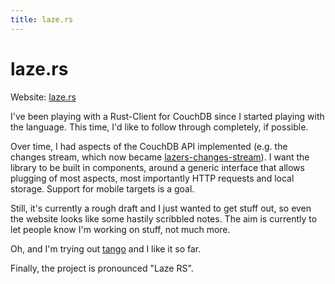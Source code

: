 ```yaml
---
title: laze.rs
---
```


# laze.rs

Website: [laze.rs](http://laze.rs/)

I've been playing with a Rust-Client for CouchDB since I started playing with the language. This time, I'd like to follow through completely, if possible.

Over time, I had aspects of the CouchDB API implemented (e.g. the changes stream, which now became [lazers-changes-stream](https://github.com/skade/lazers/blob/master/lazers-changes-stream/src/changes_stream.md)). I want the library to be built in components, around a generic interface that allows plugging of most aspects, most importantly HTTP requests and local storage. Support for mobile targets is a goal.

Still, it's currently a rough draft and I just wanted to get stuff out, so even the website looks like some hastily scribbled notes. The aim is currently to let people know I'm working on stuff, not much more.

Oh, and I'm trying out [tango](https://github.com/pnkfelix/tango) and I like it so far.

Finally, the project is pronounced "Laze RS".
